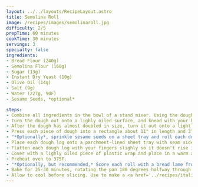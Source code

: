 ```yaml
---
layout: ../../layouts/RecipeLayout.astro
title: Semolina Roll
image: /recipes/images/semolinaroll.jpg
difficulty: 2/5
prepTime: 60 minutes
cookTime: 30 minutes
servings: 3
specialty: false
ingredients:
- Bread Flour (240g)
- Semolina Flour (160g)
- Sugar (13g)
- Instant Dry Yeast (10g)
- Olive Oil (14g)
- Salt (9g)
- Water (227g, 90F)
- Sesame Seeds, *optional*

steps:
- Combine all ingredients in the bowl of a stand mixer. Using the dough hook, mix on speed 2 for 8 minutes, or until the dough is pulling away from the bowl.
- Turn the dough out onto a lighly oiled surface, and knead with your hands until the dough turns smooth, ~2 minutes. Shape it into a ball and place in a lightly oiled bowl. Set in a warm place for 1 to 1.5 hours.
- After the dough has almost doubled in size, turn it out onto a lightly floured or oiled surface. Divide into three equal pieces.
- Press each piece of dough into a rectangle about 11" in length and 3" wide. Roll the rectangle from one long side to the other. Make sure the seam is shut tightly. Roll the log again and taper each end.
- "*Optionally*, sprinkle sesame seeds on a sheet tray and roll each dough log through the seeds."
- Place each dough log onto a parchment-lined sheet tray with seam side down.
- Flatten each dough log with your fingers slighly so it doesn't rise into a cylinder.
- Cover with a lighly oiled piece of plastic wrap and place in a warm area for 1 hour.
- Preheat oven to 375F.
- "*Optionally, but recommended,* Score each roll with a bread lame from end to end."
- Bake for 25-30 minutes, rotating the pan 180 degrees halfway through. They should be a light golden brown when they're done.
- Allow to cool before slicing. Use to make a <a href='../recipes/italianbeef'>sandwich</a>.
---
```


